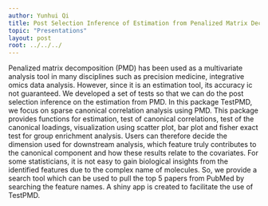 ```yaml
---
author: Yunhui Qi
title: Post Selection Inference of Estimation from Penalized Matrix Decomposition
topic: "Presentations"
layout: post
root: ../../../
---
```


Penalized matrix decomposition (PMD) has been used as a multivariate analysis tool in many disciplines such as precision medicine, integrative omics data analysis. However, since it is an estimation tool, its accuracy ic not guaranteed. We developed a set of tests so that we can do the post selection inference on the estimation from PMD. In this package TestPMD, we focus on sparse canonical correlation analysis using PMD. This package provides functions for estimation, test of canonical correlations, test of the canonical loadings, visualization using scatter plot, bar plot and fisher exact test for group enrichment analysis. Users can therefore decide the dimension used for downstream analysis, which feature truly contributes to the canonical component and how these results relate to the covariates.  For some statisticians, it is not easy to gain biological insights from the identified features due to the complex name of molecules. So, we provide a search tool which can be used to pull the top 5 papers from PubMed  by searching the feature names.  A shiny app is created to facilitate the use of TestPMD.
